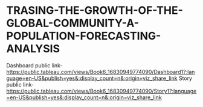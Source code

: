 # TRASING-THE-GROWTH-OF-THE-GLOBAL-COMMUNITY-A-POPULATION-FORECASTING-ANALYSIS


Dashboard public link- https://public.tableau.com/views/Book6_16830949774090/Dashboard1?:language=en-US&publish=yes&:display_count=n&:origin=viz_share_link
Story public link- https://public.tableau.com/views/Book6_16830949774090/Story1?:language=en-US&publish=yes&:display_count=n&:origin=viz_share_link
